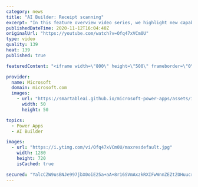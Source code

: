 ```yaml
---
category: news
title: "AI Builder: Receipt scanning"
excerpt: "In this feature overview video series, we highlight new capabilities included in the latest update to AI Builder.  Receipt scanning is a new AI Builder feature that processes receipts to identify and extract information. The AI model identifies receipt data, merchant information, total price, and taxes"
publishedDateTime: 2020-11-12T16:04:40Z
originalUrl: "https://youtube.com/watch?v=Ofq47xVCm0U"
type: video
quality: 139
heat: 139
published: true

featuredContent: "<iframe width=\"800\" height=\"500\" frameborder=\"0\" src=\"https://www.youtube.com/embed/Ofq47xVCm0U\" allow=\"accelerometer; autoplay; encrypted-media; gyroscope; picture-in-picture\" allowfullscreen></iframe>"

provider:
  name: Microsoft
  domain: microsoft.com
  images:
    - url: "https://smartableai.github.io/microsoft-power-apps/assets/images/organizations/microsoft.com-50x50.jpg"
      width: 50
      height: 50

topics:
  - Power Apps
  - AI Builder

images:
  - url: "https://i.ytimg.com/vi/Ofq47xVCm0U/maxresdefault.jpg"
    width: 1280
    height: 720
    isCached: true

secured: "YalcCZW9usBNJe997jbX0oiE25a+aA+8r16SVmAxzkRXIFwWnnZEZtZOHuucr+N3xkXLF2AeToyp1NW6QbJA4/P+CULDyMqOpDQZLBj6MK1IHKhNf9WGD0BZxRXDSaiByi9RQWhPlZDHfktH8QOmtUKPlNBFlzhlv5uWQTokXdXUzhjO0VMI4d2KojhGlVFhVAUCidMSyPbZxlRskHHf4wWcoqfFyM6XgRNBkNpr+TFbF+2iIokit0BbA4xDc0Snj2W9kUJb4osgiM/zDq4KDuSXkhVD+2D6fop838CDnaL4CAfNGF8S7hfmCF2EyjolnuuwalfiHzqi4nTem8JcZSZffmSx92og+kk/pWQg3b1Kz8tofwXlKuv/GasReU780JIfcYNnLCyL8ic1+PdQRfeKFpZkjRVifGBDxW8/VZk5SYREQpkjATz68j6Uj7Ie;PeMpQk9iMe2P79/nN4jq3w=="
---
```


